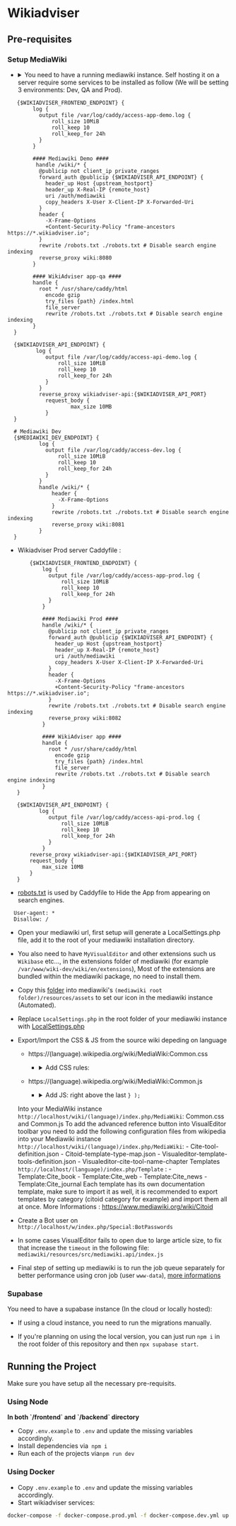# Wikiadviser

## Pre-requisites

### Setup MediaWiki

- <details>
   <summary>You need to have a running mediawiki instance. Self hosting it on a server require some services to be installed as follow (We will be setting 3 environments: Dev, QA and Prod).</summary>
   
    - Install Apache2
    - Install PHP, PHP mmodule and additional PHP packages required by MediaWiki ```apt install php libapache2-mod-php php-mbstring php-mysql php-xml```
    - If you are willing to use local database, install one of these supported DataBase systems: `MariaDB`, `PostgreSQL`, `SQLite` or `MySQL`, it's recommended to use managed Database for better security and performance.
    - Don't forget to start all the services above!
    - Configure your databases (you need to create separate databases as many as your wiki instances): 
   
    - Login ```sudo mariadb -u root```: 
      
    ``` 
      CREATE DATABASE my_wiki;
      CREATE USER 'wikiuser'@'localhost' IDENTIFIED BY 'password';
      GRANT ALL PRIVILEGES ON my_wiki.* TO 'wikiuser'@'localhost' WITH GRANT OPTION;
    ```
   
    - Configure Apache2 to listen on port 8080 for QA instance, 8081 for Dev and 8082 for Prod by adding the following lines to ```/etc/apache2/ports.conf``` :

  ```
    Listen 127.0.0.1:8080
    Listen 127.0.0.1:8081
    Listen 127.0.0.1:8082
  ```

  - Next, create these folders `wiki-dev/wiki`, `wiki-demo/wiki`, `wiki-prod/wiki` under `/var/www` and add new sites configuration files under `/etc/apache2/sites-available` :
  - `wiki-dev.conf`

  ```
  <VirtualHost *:8081>
         ServerAdmin webmaster@localhost
         DocumentRoot /var/www/wiki-dev
               <Directory /var/www/wiki-dev>
                        Options FollowSymLinks
                        AllowOverride All
                        Require all granted
               </Directory>
               LimitRequestFieldSize 16384
               ErrorLog ${APACHE_LOG_DIR}/error.dev.log
         CustomLog ${APACHE_LOG_DIR}/access.dev.log combined
  </VirtualHost>
  ```

  - `wiki-demo.conf`

  ```
  <VirtualHost *:8080>
         ServerAdmin webmaster@localhost
         DocumentRoot /var/www/wiki-demo
               <Directory /var/www/wiki-demo>
                        Options FollowSymLinks
                        AllowOverride All
                        Require all granted
               </Directory>
               LimitRequestFieldSize 16384
               ErrorLog ${APACHE_LOG_DIR}/error.demo.log
         CustomLog ${APACHE_LOG_DIR}/access.demo.log combined
  </VirtualHost>
  ```

  - `wiki-prod.conf`

  ```
  <VirtualHost *:8082>
         ServerAdmin webmaster@localhost
         DocumentRoot /var/www/wiki-prod
               <Directory /var/www/wiki-prod>
                        Options FollowSymLinks
                        AllowOverride All
                        Require all granted
               </Directory>
               LimitRequestFieldSize 16384
               ErrorLog ${APACHE_LOG_DIR}/error.prod.log
         CustomLog ${APACHE_LOG_DIR}/access.prod.log combined
  </VirtualHost>
  ```

  - Enable the created sites: `a2ensite wiki-dev.conf` `a2ensite wiki-demo.conf` `a2ensite wiki-prod.conf`
  - Restart Apache2 service !
  - Install MediaWiki required version `git clone https://gerrit.wikimedia.org/r/mediawiki/core.git --branch wmf/$mediawiki_version /var/www/wiki-$environment/wiki/$lang` (Replace `$mediawiki_version` with the desired version, `$lang` with instance language en, fr, ...)
  - On top of apache2 we are running Caddy to auto manage HTTPS, each environment have it's on caddyfile that will be running by docker container.
  - For Wikiadviser QA server we will configure the following Caddyfile:
```
   {$WIKIADVISER_FRONTEND_ENDPOINT} {
        log {
          output file /var/log/caddy/access-app-demo.log {
              roll_size 10MiB
              roll_keep 10
              roll_keep_for 24h
          }
        }

        #### Mediawiki Demo ####
	     handle /wiki/* {
          @publicip not client_ip private_ranges
          forward_auth @publicip {$WIKIADVISER_API_ENDPOINT} {
            header_up Host {upstream_hostport}
            header_up X-Real-IP {remote_host}
            uri /auth/mediawiki
            copy_headers X-User X-Client-IP X-Forwarded-Uri
          }
          header {
            -X-Frame-Options
            +Content-Security-Policy "frame-ancestors https://*.wikiadviser.io";
          }
          rewrite /robots.txt ./robots.txt # Disable search engine indexing
          reverse_proxy wiki:8080
        }
        
        #### WikiAdviser app-qa ####
        handle {
          root * /usr/share/caddy/html
	        encode gzip
	        try_files {path} /index.html
	        file_server
	        rewrite /robots.txt ./robots.txt # Disable search engine indexing      
        }
  }

  {$WIKIADVISER_API_ENDPOINT} {
         log {
            output file /var/log/caddy/access-api-demo.log {
                roll_size 10MiB
                roll_keep 10
                roll_keep_for 24h
            }
          }
          reverse_proxy wikiadviser-api:{$WIKIADVISER_API_PORT}
	        request_body {
		            max_size 10MB
	        }
  }

  # Mediawiki Dev
  {$MEDIAWIKI_DEV_ENDPOINT} {
          log {
            output file /var/log/caddy/access-dev.log {
                roll_size 10MiB
                roll_keep 10
                roll_keep_for 24h
            }
          }
          handle /wiki/* {
              header {
                -X-Frame-Options
              }
              rewrite /robots.txt ./robots.txt # Disable search engine indexing
              reverse_proxy wiki:8081
          }
  }
```
  - Wikiadviser Prod server Caddyfile :
```
       {$WIKIADVISER_FRONTEND_ENDPOINT} {
           log {
             output file /var/log/caddy/access-app-prod.log {
                 roll_size 10MiB
                 roll_keep 10
                 roll_keep_for 24h
             }
           }

           #### Mediawiki Prod ####
           handle /wiki/* {
             @publicip not client_ip private_ranges
             forward_auth @publicip {$WIKIADVISER_API_ENDPOINT} {
               header_up Host {upstream_hostport}
               header_up X-Real-IP {remote_host}
               uri /auth/mediawiki
               copy_headers X-User X-Client-IP X-Forwarded-Uri
             }
             header {
               -X-Frame-Options
               +Content-Security-Policy "frame-ancestors https://*.wikiadviser.io";
             }
             rewrite /robots.txt ./robots.txt # Disable search engine indexing
             reverse_proxy wiki:8082
           }
        
           #### WikiAdviser app ####
           handle {
             root * /usr/share/caddy/html
	           encode gzip
	           try_files {path} /index.html
	           file_server
	           rewrite /robots.txt ./robots.txt # Disable search engine indexing      
           }
   }

   {$WIKIADVISER_API_ENDPOINT} {
          log {
             output file /var/log/caddy/access-api-prod.log {
                 roll_size 10MiB
                 roll_keep 10
                 roll_keep_for 24h
             }
           }
	   reverse_proxy wikiadviser-api:{$WIKIADVISER_API_PORT}
	   request_body {
		   max_size 10MB
	   }
   }
```

  - [robots.txt](./robots.txt) is used by Caddyfile to Hide the App from appearing on search engines.
  ```
    User-agent: *
    Disallow: /
  ```

  - Open your mediawiki url, first setup will generate a LocalSettings.php file, add it to the root of your mediawiki installation directory.
  </details>

- You also need to have `MyVisualEditor` and other extensions such us `Wikibase` etc..., in the extensions folder of mediawiki (for example `/var/www/wiki-dev/wiki/en/extensions`), Most of the extensions are bundled within the mediawiki package, no need to install them.

- Copy this [folder](./docs/icons) into mediawiki's `(mediawiki root folder)/resources/assets` to set our icon in the mediawiki instance (Automated).

- Replace <code>LocalSettings.php</code> in the root folder of your mediawiki instance with [LocalSettings.php](./LocalSettings.php)

- Export/Import the CSS & JS from the source wiki depeding on language

  - https://(language).wikipedia.org/wiki/MediaWiki:Common.css

    - <details> <summary> Add CSS rules: </summary>

      ```css
      /* Hide "Notice" popup */
      .oo-ui-widget.oo-ui-widget-enabled.oo-ui-labelElement.oo-ui-floatableElement-floatable.oo-ui-popupWidget-anchored.oo-ui-popupWidget.oo-ui-popupTool-popup.oo-ui-popupWidget-anchored-top {
        display: none !important;
      }
      /* Hide "Notice" button in toolbar */
      .ve-ui-toolbar-group-notices {
        display: none !important;
      }
      /* Hide "Warning to log in" in edit source */
      .mw-message-box-warning.mw-anon-edit-warning.mw-message-box {
        display: none !important;
      }
      /* Hide "Search bar" in edit source */
      .vector-search-box-vue.vector-search-box-collapses.vector-search-box-show-thumbnail.vector-search-box-auto-expand-width.vector-search-box {
        display: none !important;
      }
      /* Hide footer-places */
      #footer-places {
        display: none !important;
      }
      /* Hide header */
      .mw-header {
        display: none !important;
      }
      /* Keep sticky header's title & TOC */
      .vector-sticky-header-end,
      .vector-sticky-header-start > :not(.vector-sticky-header-context-bar) {
        display: none !important;
      }
      .vector-sticky-header-context-bar {
        border-left: none !important;
      }
      /* Hide Menu */
      .vector-main-menu-landmark {
        display: none !important;
      }
      /* Hide right bar (Tools) */
      .vector-column-end {
        display: none !important;
      }
      /* Hide "Add Languages" button */
      #p-lang-btn {
        display: none !important;
      }
      /* Hide fullscreen button */
      #p-dock-bottom {
        display: none !important;
      }
      /* Hide save dialog's licence */
      .ve-ui-mwSaveDialog-foot {
        display: none !important;
      }
      /* Keep "Comment" Label */
      .oo-ui-tool-name-comment > a {
        padding-top: 11px !important;
      }
      .oo-ui-tool-name-comment > a > .oo-ui-tool-title {
        display: block !important;
        padding-bottom: 11px !important;
        padding-right: 11px !important;
      }
      /* Hide user guide & feedback in "?" */
      .oo-ui-tool-name-mwFeedbackDialog.oo-ui-tool-name-mwUserGuide {
        display: none !important;
      }
      /* Hide some of "Help" elements */
      .oo-ui-tool-name-mwUserGuide,
      .oo-ui-tool-name-mwFeedbackDialog {
        display: none !important;
      }
      /* Hide Edit section that is next to each paragraph title */
      .mw-editsection {
        display: none !important;
      }
      /* Hide toolbar */
      .vector-page-toolbar {
        display: none !important;
      }
      ```

      </details>

  - https://(language).wikipedia.org/wiki/MediaWiki:Common.js

    - <details> <summary> Add JS: right above the last <code>} );</code> </summary>

      ```js
      // Add a stylesheet rule when Iframe (Editor)
      const isIframe = window.location !== window.parent.location;
      var iframeCssRules = mw.util.addCSS(
        `/*  Hide Header when Iframe / Editor. */
        .vector-column-start,
        .vector-page-titlebar {
          display: none !important;
        }`
      );
      iframeCssRules.disabled = !isIframe;
      // Launch Event on Edit Source's "Save"
      if (mw.config.get("wgPostEdit") == "saved") {
        if (isIframe) {
          window.parent.postMessage("updateChanges", "*");
        } else {
          const wikiadviserApiHost = "https://api.wikiadviser.io";
          const articleId = this.getPageName();
          fetch(`${wikiadviserApiHost}/article/${articleId}/changes`, {
            method: "PUT",
            headers: {
              "Content-Type": "application/json",
            },
          });
        }
      }
      ```

      </details>

  Into your MediaWiki instance `http://localhost/wiki/(language)/index.php/MediaWiki`: Common.css and Common.js
  To add the advanced reference button into VisualEditor toolbar you need to add the following configuration files from wikipedia into your Mediawiki instance `http://localhost/wiki/(language)/index.php/MediaWiki`:
      - Cite-tool-definition.json
      - Citoid-template-type-map.json
      - Visualeditor-template-tools-definition.json
      - Visualeditor-cite-tool-name-chapter
  Templates `http://localhost/(language)/index.php/Template` :
      - Template:Cite_book
      - Template:Cite_web
      - Template:Cite_news
      - Template:Cite_journal
  Each template has its own documentation template, make sure to import it as well, it is recommended to export templates by category (citoid category for example) and import them all at once.
  More Informations : https://www.mediawiki.org/wiki/Citoid

- Create a Bot user on `http://localhost/w/index.php/Special:BotPasswords`
- In some cases VisualEditor fails to open due to large article size, to fix that increase the `timeout` in the following file: `mediawiki/resources/src/mediawiki.api/index.js`
- Final step of setting up mediawiki is to run the job queue separately for better performance using cron job (user `www-data`), [more informations](https://www.mediawiki.org/wiki/Manual:Job_queue#:~:text=touch%20uploaded%20files.-,Cron,-You%20could%20use)

### Supabase

You need to have a supabase instance (In the cloud or locally hosted):

- If using a cloud instance, you need to run the migrations manually.

* If you're planning on using the local version, you can just run `npm i` in the root folder of this repository and then `npx supabase start`.

## Running the Project

Make sure you have setup all the necessary pre-requisits.

### Using Node

<b>
In both `/frontend` and `/backend` directory
</b>

- Copy `.env.example` to `.env` and update the missing variables accordingly.
- Install dependencies via` npm i`
- Run each of the projects via`npm run dev`

### Using Docker

- Copy `.env.example` to `.env` and update the missing variables accordingly.
- Start wikiadviser services:

```sh
docker-compose -f docker-compose.prod.yml -f docker-compose.dev.yml up --build --force-recreate -d
```
